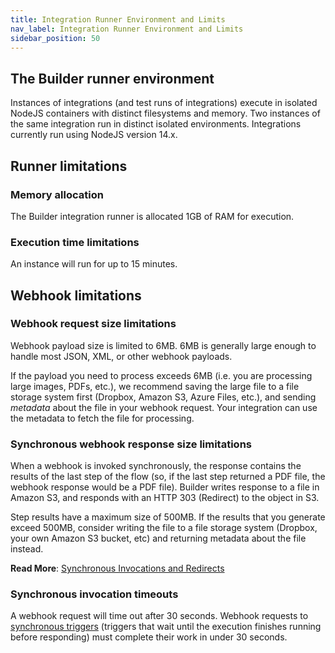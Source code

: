 ```yaml
---
title: Integration Runner Environment and Limits
nav_label: Integration Runner Environment and Limits
sidebar_position: 50
---
```


## The Builder runner environment

Instances of integrations (and test runs of integrations) execute in isolated NodeJS containers with distinct filesystems and memory.
Two instances of the same integration run in distinct isolated environments.
Integrations currently run using NodeJS version 14.x.

## Runner limitations

### Memory allocation

The Builder integration runner is allocated 1GB of RAM for execution.

### Execution time limitations

An instance will run for up to 15 minutes.

## Webhook limitations

### Webhook request size limitations

Webhook payload size is limited to 6MB.
6MB is generally large enough to handle most JSON, XML, or other webhook payloads.

If the payload you need to process exceeds 6MB (i.e. you are processing large images, PDFs, etc.), we recommend saving the large file to a file storage system first (Dropbox, Amazon S3, Azure Files, etc.), and sending _metadata_ about the file in your webhook request.
Your integration can use the metadata to fetch the file for processing.

### Synchronous webhook response size limitations

When a webhook is invoked synchronously, the response contains the results of the last step of the flow (so, if the last step returned a PDF file, the webhook response would be a PDF file).
Builder writes response to a file in Amazon S3, and responds with an HTTP 303 (Redirect) to the object in S3.

Step results have a maximum size of 500MB.
If the results that you generate exceed 500MB, consider writing the file to a file storage system (Dropbox, your own Amazon S3 bucket, etc) and returning metadata about the file instead.

**Read More**: [Synchronous Invocations and Redirects](/composer/builder/integrations/integrations-triggers/how-to-use-integration-triggers#synchronous-and-asynchronous-integrations)

### Synchronous invocation timeouts

A webhook request will time out after 30 seconds.
Webhook requests to [synchronous triggers](/composer/builder/integrations/integrations-triggers/how-to-use-integration-triggers#synchronous-and-asynchronous-integrations) (triggers that wait until the execution finishes running before responding) must complete their work in under 30 seconds.
